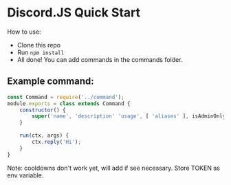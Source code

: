 # Discord.JS Quick Start

How to use:
 - Clone this repo
 - Run `npm install`
 - All done! You can add commands in the commands folder.

## Example command:
```js
const Command = require('../command');
module.exports = class extends Command {
    constructor() {
        super('name', 'description' 'usage', [ 'aliases' ], isAdminOnly, isNSFWOnly, isDevOnly, cooldown);
    }
    
    run(ctx, args) {
        ctx.reply('Hi');
    }
}
```

Note: cooldowns don't work yet, will add if see necessary.
Store TOKEN as env variable.
